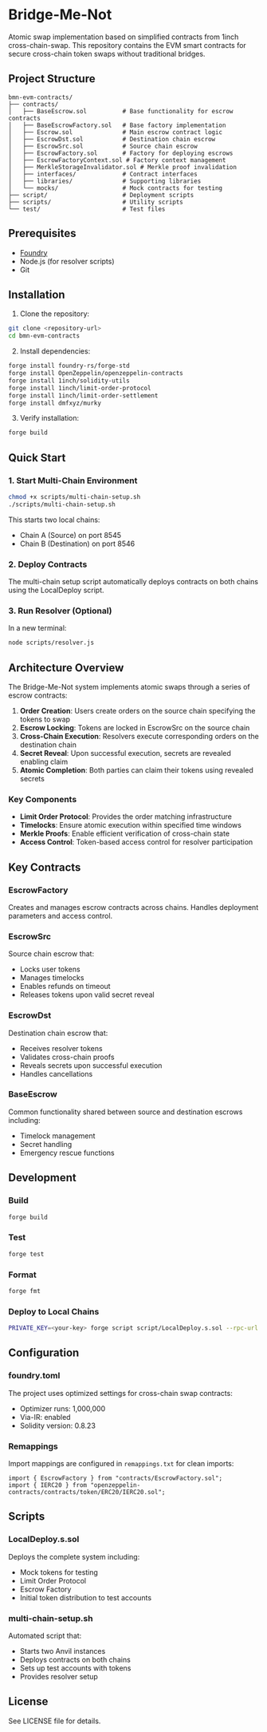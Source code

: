 # Bridge-Me-Not

Atomic swap implementation based on simplified contracts from 1inch cross-chain-swap. This repository contains the EVM smart contracts for secure cross-chain token swaps without traditional bridges.

## Project Structure

```
bmn-evm-contracts/
├── contracts/
│   ├── BaseEscrow.sol          # Base functionality for escrow contracts
│   ├── BaseEscrowFactory.sol   # Base factory implementation
│   ├── Escrow.sol              # Main escrow contract logic
│   ├── EscrowDst.sol           # Destination chain escrow
│   ├── EscrowSrc.sol           # Source chain escrow
│   ├── EscrowFactory.sol       # Factory for deploying escrows
│   ├── EscrowFactoryContext.sol # Factory context management
│   ├── MerkleStorageInvalidator.sol # Merkle proof invalidation
│   ├── interfaces/             # Contract interfaces
│   ├── libraries/              # Supporting libraries
│   └── mocks/                  # Mock contracts for testing
├── script/                     # Deployment scripts
├── scripts/                    # Utility scripts
└── test/                       # Test files
```

## Prerequisites

- [Foundry](https://book.getfoundry.sh/getting-started/installation)
- Node.js (for resolver scripts)
- Git

## Installation

1. Clone the repository:
```bash
git clone <repository-url>
cd bmn-evm-contracts
```

2. Install dependencies:
```bash
forge install foundry-rs/forge-std
forge install OpenZeppelin/openzeppelin-contracts
forge install 1inch/solidity-utils
forge install 1inch/limit-order-protocol
forge install 1inch/limit-order-settlement
forge install dmfxyz/murky
```

3. Verify installation:
```bash
forge build
```

## Quick Start

### 1. Start Multi-Chain Environment

```bash
chmod +x scripts/multi-chain-setup.sh
./scripts/multi-chain-setup.sh
```

This starts two local chains:
- Chain A (Source) on port 8545
- Chain B (Destination) on port 8546

### 2. Deploy Contracts

The multi-chain setup script automatically deploys contracts on both chains using the LocalDeploy script.

### 3. Run Resolver (Optional)

In a new terminal:
```bash
node scripts/resolver.js
```

## Architecture Overview

The Bridge-Me-Not system implements atomic swaps through a series of escrow contracts:

1. **Order Creation**: Users create orders on the source chain specifying the tokens to swap
2. **Escrow Locking**: Tokens are locked in EscrowSrc on the source chain
3. **Cross-Chain Execution**: Resolvers execute corresponding orders on the destination chain
4. **Secret Reveal**: Upon successful execution, secrets are revealed enabling claim
5. **Atomic Completion**: Both parties can claim their tokens using revealed secrets

### Key Components

- **Limit Order Protocol**: Provides the order matching infrastructure
- **Timelocks**: Ensure atomic execution within specified time windows
- **Merkle Proofs**: Enable efficient verification of cross-chain state
- **Access Control**: Token-based access control for resolver participation

## Key Contracts

### EscrowFactory
Creates and manages escrow contracts across chains. Handles deployment parameters and access control.

### EscrowSrc
Source chain escrow that:
- Locks user tokens
- Manages timelocks
- Enables refunds on timeout
- Releases tokens upon valid secret reveal

### EscrowDst
Destination chain escrow that:
- Receives resolver tokens
- Validates cross-chain proofs
- Reveals secrets upon successful execution
- Handles cancellations

### BaseEscrow
Common functionality shared between source and destination escrows including:
- Timelock management
- Secret handling
- Emergency rescue functions

## Development

### Build
```bash
forge build
```

### Test
```bash
forge test
```

### Format
```bash
forge fmt
```

### Deploy to Local Chains
```bash
PRIVATE_KEY=<your-key> forge script script/LocalDeploy.s.sol --rpc-url http://localhost:8545 --broadcast
```

## Configuration

### foundry.toml
The project uses optimized settings for cross-chain swap contracts:
- Optimizer runs: 1,000,000
- Via-IR: enabled
- Solidity version: 0.8.23

### Remappings
Import mappings are configured in `remappings.txt` for clean imports:
```solidity
import { EscrowFactory } from "contracts/EscrowFactory.sol";
import { IERC20 } from "openzeppelin-contracts/contracts/token/ERC20/IERC20.sol";
```

## Scripts

### LocalDeploy.s.sol
Deploys the complete system including:
- Mock tokens for testing
- Limit Order Protocol
- Escrow Factory
- Initial token distribution to test accounts

### multi-chain-setup.sh
Automated script that:
- Starts two Anvil instances
- Deploys contracts on both chains
- Sets up test accounts with tokens
- Provides resolver setup

## License

See LICENSE file for details.